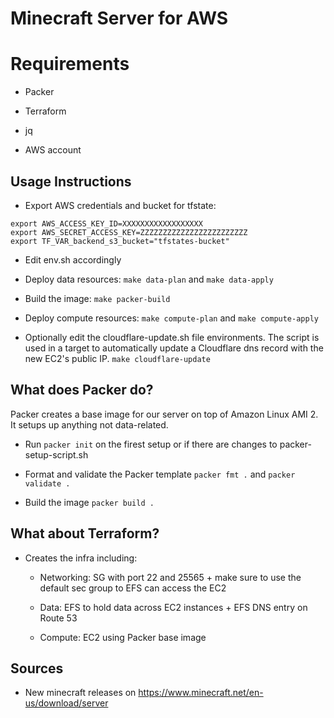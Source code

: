# Minecraft Server for AWS

# Requirements

- Packer

- Terraform

- jq

- AWS account


## Usage Instructions

- Export AWS credentials and bucket for tfstate:

~~~~
export AWS_ACCESS_KEY_ID=XXXXXXXXXXXXXXXXXX
export AWS_SECRET_ACCESS_KEY=ZZZZZZZZZZZZZZZZZZZZZZZZ
export TF_VAR_backend_s3_bucket="tfstates-bucket"
~~~~

- Edit env.sh accordingly

- Deploy data resources: `make data-plan` and `make data-apply` 

- Build the image: `make packer-build`

- Deploy compute resources:  `make compute-plan` and `make compute-apply`

- Optionally edit the cloudflare-update.sh file environments. The script is used in a target to automatically update a Cloudflare dns record with the new EC2's public IP. `make cloudflare-update`

## What does Packer do?

Packer creates a base image for our server on top of Amazon Linux AMI 2. It setups up anything not data-related.

- Run `packer init` on the firest setup or if there are changes to packer-setup-script.sh

- Format and validate the Packer template `packer fmt .` and `packer validate .`

- Build the image `packer build .`

## What about Terraform?

- Creates the infra including:

    - Networking: SG with port 22 and 25565 + make sure to use the default sec group to EFS can access the EC2

    - Data: EFS to hold data across EC2 instances + EFS DNS entry on Route 53

    - Compute: EC2 using Packer base image

## Sources

- New minecraft releases on https://www.minecraft.net/en-us/download/server



